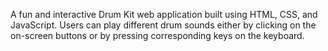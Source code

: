 A fun and interactive Drum Kit web application built using HTML, CSS, and JavaScript. Users can play different drum sounds either by clicking on the on-screen buttons or by pressing corresponding keys on the keyboard.

